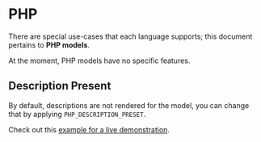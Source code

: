 # PHP
There are special use-cases that each language supports; this document pertains to **PHP models**.

At the moment, PHP models have no specific features.

## Description Present

By default, descriptions are not rendered for the model, you can change that by applying `PHP_DESCRIPTION_PRESET`.

Check out this [example for a live demonstration](../../examples/php-generate-documentation-preset).
